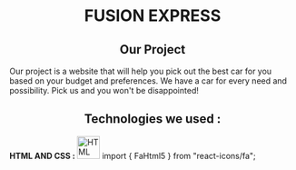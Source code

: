 <h1 align="center"> FUSION EXPRESS </h1>

<h2 align="center"> Our Project </h2>
Our project is a website that will help you pick out the best car for you based on your budget and preferences. We have a car for every need and possibility. Pick us and you won't be disappointed!

<h2 align="center"> Technologies we used : </h2>

**HTML AND CSS :**
<img src="https://upload.wikimedia.org/wikipedia/commons/1/10/CSS3_and_HTML5_logos_and_wordmarks.svg" alt="HTML" height="40">
import { FaHtml5 } from "react-icons/fa";
<FaHtml5 />